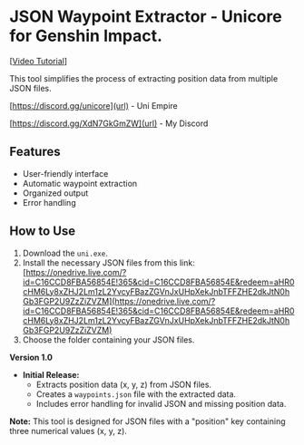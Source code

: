 # JSON Waypoint Extractor - Unicore for Genshin Impact.

[[Video Tutorial](https://youtu.be/tpiCO-el-ds/0.jpg)]

This tool simplifies the process of extracting position data from multiple JSON files.
 
[https://discord.gg/unicore](url) - Uni Empire

[https://discord.gg/XdN7GkGmZW](url) - My Discord

## Features

* User-friendly interface
* Automatic waypoint extraction
* Organized output
* Error handling

## How to Use

1. Download the `uni.exe`.
2. Install the necessary JSON files from this link: [https://onedrive.live.com/?id=C16CCD8FBA56854E!365&cid=C16CCD8FBA56854E&redeem=aHR0cHM6Ly8xZHJ2Lm1zL2YvcyFBazZGVnJxUHpXekJnbTFFZHE2dkJtN0hGb3FGP2U9ZzZiZVZM](https://onedrive.live.com/?id=C16CCD8FBA56854E!365&cid=C16CCD8FBA56854E&redeem=aHR0cHM6Ly8xZHJ2Lm1zL2YvcyFBazZGVnJxUHpXekJnbTFFZHE2dkJtN0hGb3FGP2U9ZzZiZVZM)
3. Choose the folder containing your JSON files.

**Version 1.0**

* **Initial Release:**
    * Extracts position data (x, y, z) from JSON files.
    * Creates a `waypoints.json` file with the extracted data.
    * Includes error handling for invalid JSON and missing position data.


**Note:** This tool is designed for JSON files with a "position" key containing three numerical values (x, y, z).
